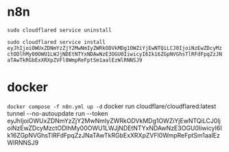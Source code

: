 # n8n

`sudo cloudflared service uninstall`

`sudo cloudflared service install eyJhIjoiOWUxZDNmYzZjY2MwNmIyZWRkODVkMDg1OWZiYjEwNTQiLCJ0IjoiNzEwZDcyMzctODlhMy00OWU1LWJjNDEtNTYxNDAwNzE3OGU0IiwicyI6Ik16ZGpNVGhsTlRFdFpqZzJNaTAwTkRGbExXRXpZVFl0WmpReFptSm1aalEzWlRNNSJ9`
# docker
`docker compose -f n8n.yml up -d`
docker run cloudflare/cloudflared:latest tunnel --no-autoupdate run --token eyJhIjoiOWUxZDNmYzZjY2MwNmIyZWRkODVkMDg1OWZiYjEwNTQiLCJ0IjoiNzEwZDcyMzctODlhMy00OWU1LWJjNDEtNTYxNDAwNzE3OGU0IiwicyI6Ik16ZGpNVGhsTlRFdFpqZzJNaTAwTkRGbExXRXpZVFl0WmpReFptSm1aalEzWlRNNSJ9
